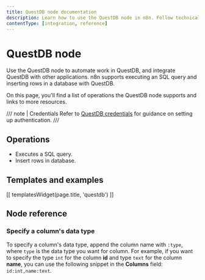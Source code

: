 ```yaml
---
title: QuestDB node documentation
description: Learn how to use the QuestDB node in n8n. Follow technical documentation to integrate QuestDB node into your workflows.
contentType: [integration, reference]
---
```


# QuestDB node

Use the QuestDB node to automate work in QuestDB, and integrate QuestDB with other applications. n8n supports executing an SQL query and inserting rows in a database with QuestDB.

On this page, you'll find a list of operations the QuestDB node supports and links to more resources.

/// note | Credentials
Refer to [QuestDB credentials](/integrations/builtin/credentials/questdb.md) for guidance on setting up authentication. 
///

## Operations

* Executes a SQL query.
* Insert rows in database.

## Templates and examples

<!-- see https://www.notion.so/n8n/Pull-in-templates-for-the-integrations-pages-37c716837b804d30a33b47475f6e3780 -->
[[ templatesWidget(page.title, 'questdb') ]]

## Node reference

### Specify a column's data type

To specify a column's data type, append the column name with `:type`, where `type` is the data type you want for column. For example, if you want to specify the type `int` for the column **id** and type `text` for the column **name**, you can use the following snippet in the **Columns** field: `id:int,name:text`.





